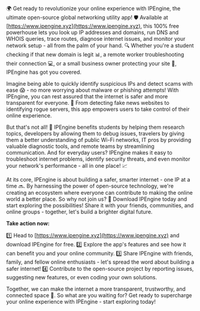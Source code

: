 🌍 Get ready to revolutionize your online experience with IPEngine, the ultimate open-source global networking utility app! 🛡️ Available at [https://www.ipengine.xyz](https://www.ipengine.xyz), this 100% free powerhouse lets you look up IP addresses and domains, run DNS and WHOIS queries, trace routes, diagnose internet issues, and monitor your network setup - all from the palm of your hand. 🔍 Whether you're a student checking if that new domain is legit 📊, a remote worker troubleshooting their connection 💻, or a small business owner protecting your site 🏢, IPEngine has got you covered.

Imagine being able to quickly identify suspicious IPs and detect scams with ease 😱 - no more worrying about malware or phishing attempts! With IPEngine, you can rest assured that the internet is safer and more transparent for everyone. 💪 From detecting fake news websites to identifying rogue servers, this app empowers users to take control of their online experience.

But that's not all! 🎉 IPEngine benefits students by helping them research topics, developers by allowing them to debug issues, travelers by giving them a better understanding of public Wi-Fi networks, IT pros by providing valuable diagnostic tools, and remote teams by streamlining communication. And for everyday users? IPEngine makes it easy to troubleshoot internet problems, identify security threats, and even monitor your network's performance - all in one place! 📈

At its core, IPEngine is about building a safer, smarter internet - one IP at a time 🔜. By harnessing the power of open-source technology, we're creating an ecosystem where everyone can contribute to making the online world a better place. So why not join us? 🌟 Download IPEngine today and start exploring the possibilities! Share it with your friends, communities, and online groups - together, let's build a brighter digital future.

**Take action now:**

1️⃣ Head to [https://www.ipengine.xyz](https://www.ipengine.xyz) and download IPEngine for free.
2️⃣ Explore the app's features and see how it can benefit you and your online community.
3️⃣ Share IPEngine with friends, family, and fellow online enthusiasts - let's spread the word about building a safer internet!
4️⃣ Contribute to the open-source project by reporting issues, suggesting new features, or even coding your own solutions.

Together, we can make the internet a more transparent, trustworthy, and connected space 🌟. So what are you waiting for? Get ready to supercharge your online experience with IPEngine - start exploring today!